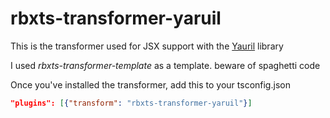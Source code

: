 # rbxts-transformer-yaruil

This is the transformer used for JSX support with the [Yauril](https://github.com/greenbobux/yaruil) library

I used <i>rbxts-transformer-template</i> as a template.
beware of spaghetti code

Once you've installed the transformer, add this to your tsconfig.json
```json
"plugins": [{"transform": "rbxts-transformer-yaruil"}]
```